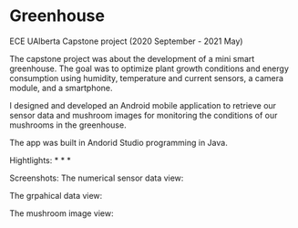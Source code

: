 # Greenhouse
ECE UAlberta Capstone project (2020 September - 2021 May)

The capstone project was about the development of a mini smart greenhouse. The goal was to optimize plant growth conditions and energy consumption using humidity, temperature and current sensors, a camera module, and a smartphone.

I designed and developed an Android mobile application to retrieve our sensor data and mushroom images for monitoring the conditions of our mushrooms in the greenhouse.

The app was built in Andorid Studio programming in Java.

Hightlights: 
*
*
*

Screenshots:
The numerical sensor data view:



The grpahical data view:



The mushroom image view:
